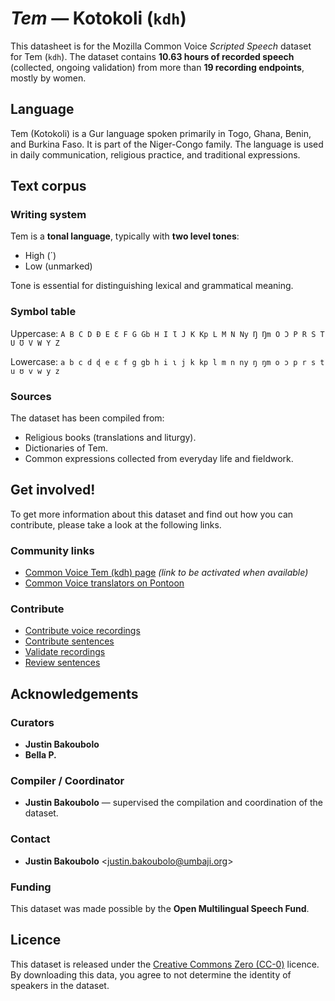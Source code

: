# *Tem* — Kotokoli (`kdh`)
This datasheet is for the Mozilla Common Voice *Scripted Speech* dataset  
for Tem (`kdh`). The dataset contains **10.63 hours of recorded speech** (collected, ongoing validation) from more than **19 recording endpoints**, mostly by women.

## Language
Tem (Kotokoli) is a Gur language spoken primarily in Togo, Ghana, Benin, and Burkina Faso. It is part of the Niger-Congo family. The language is used in daily communication, religious practice, and traditional expressions.
<!-- ### Variants -->
<!-- Original Answer: -->
<!-- This dataset focuses on the standardized Tem variety as curated by the project team. Regional phonetic and lexical variations exist across speaker communities but are harmonized through community consensus. -->

## Text corpus

### Writing system
Tem is a **tonal language**, typically with **two level tones**:

- High (´)  
- Low (unmarked)  

Tone is essential for distinguishing lexical and grammatical meaning.

### Symbol table
Uppercase:
```A B C D Ɖ E Ɛ F G Gb H I Ɩ J K Kp L M N Ny Ŋ Ŋm O Ɔ P R S T U Ʊ V W Y Z ```

Lowercase:
```a b c d ɖ e ɛ f g gb h i ɩ j k kp l m n ny ŋ ŋm o ɔ p r s t u ʊ v w y z```

### Sources
The dataset has been compiled from:  
* Religious books (translations and liturgy).  
* Dictionaries of Tem.  
* Common expressions collected from everyday life and fieldwork.

## Get involved!
To get more information about this dataset and find out how you can contribute, please take a look at the following links.

### Community links
* [Common Voice Tem (kdh) page](https://commonvoice.mozilla.org/kdh) *(link to be activated when available)*
* [Common Voice translators on Pontoon](https://pontoon.mozilla.org/kdh/common-voice/contributors/)

### Contribute
* [Contribute voice recordings](https://commonvoice.mozilla.org/kdh/speak)  
* [Contribute sentences](https://commonvoice.mozilla.org/kdh/write)  
* [Validate recordings](https://commonvoice.mozilla.org/kdh/listen)  
* [Review sentences](https://commonvoice.mozilla.org/kdh/review)

## Acknowledgements

### Curators
* **Justin Bakoubolo**  
* **Bella P.**

### Compiler / Coordinator
* **Justin Bakoubolo** — supervised the compilation and coordination of the dataset.

### Contact
* **Justin Bakoubolo** <[justin.bakoubolo@umbaji.org](mailto:justin.bakoubolo@umbaji.org)>

### Funding
This dataset was made possible by the **Open Multilingual Speech Fund**.

## Licence
This dataset is released under the [Creative Commons Zero (CC-0)](https://creativecommons.org/public-domain/cc0/) licence.  
By downloading this data, you agree to not determine the identity of speakers in the dataset.